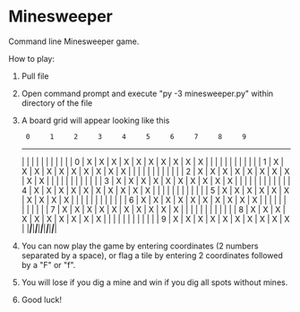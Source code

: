 # Minesweeper
Command line Minesweeper game.

How to play:
1. Pull file
2. Open command prompt and execute "py -3 minesweeper.py" within directory of the file
3. A board grid will appear looking like this

        0     1     2     3     4     5     6     7     8     9
     ------------------------------------------------------------
     |     |     |     |     |     |     |     |     |     |     |
  0  |  X  |  X  |  X  |  X  |  X  |  X  |  X  |  X  |  X  |  X  |
     |     |     |     |     |     |     |     |     |     |     |
  1  |  X  |  X  |  X  |  X  |  X  |  X  |  X  |  X  |  X  |  X  |
     |     |     |     |     |     |     |     |     |     |     |
  2  |  X  |  X  |  X  |  X  |  X  |  X  |  X  |  X  |  X  |  X  |
     |     |     |     |     |     |     |     |     |     |     |
  3  |  X  |  X  |  X  |  X  |  X  |  X  |  X  |  X  |  X  |  X  |
     |     |     |     |     |     |     |     |     |     |     |
  4  |  X  |  X  |  X  |  X  |  X  |  X  |  X  |  X  |  X  |  X  |
     |     |     |     |     |     |     |     |     |     |     |
  5  |  X  |  X  |  X  |  X  |  X  |  X  |  X  |  X  |  X  |  X  |
     |     |     |     |     |     |     |     |     |     |     |
  6  |  X  |  X  |  X  |  X  |  X  |  X  |  X  |  X  |  X  |  X  |
     |     |     |     |     |     |     |     |     |     |     |
  7  |  X  |  X  |  X  |  X  |  X  |  X  |  X  |  X  |  X  |  X  |
     |     |     |     |     |     |     |     |     |     |     |
  8  |  X  |  X  |  X  |  X  |  X  |  X  |  X  |  X  |  X  |  X  |
     |     |     |     |     |     |     |     |     |     |     |
  9  |  X  |  X  |  X  |  X  |  X  |  X  |  X  |  X  |  X  |  X  |
     |_____|_____|_____|_____|_____|_____|_____|_____|_____|_____|
     
4. You can now play the game by entering coordinates (2 numbers separated by a space), 
   or flag a tile by entering 2 coordinates followed by a "F" or "f".
5. You will lose if you dig a mine and win if you dig all spots without mines.
6. Good luck!
